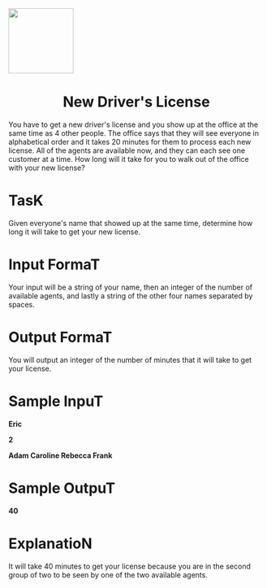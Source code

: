 <img src="https://licenseassistance.uk/wp-content/uploads/2021/04/Drivers-License-Renewal-2048x1451.jpg" height = "128">
<h1 align = "center">New Driver's License</h1>
You have to get a new driver's license and you show up at the office at the same time as 4 other people. The office says that they will see everyone in alphabetical order and it takes 20 minutes for them to process each new license. All of the agents are available now, and they can each see one customer at a time. How long will it take for you to walk out of the office with your new license?


<h1 align = "left"> TasK </h1>
Given everyone's name that showed up at the same time, determine how long it will take to get your new license.
<h1> Input FormaT </h1>
Your input will be a string of your name, then an integer of the number of available agents, and lastly a string of the other four names separated by spaces.
<h1> Output FormaT</h1>
You will output an integer of the number of minutes that it will take to get your license.
<h1> Sample InpuT</h1>
<b> Eric
  
2

Adam Caroline Rebecca Frank    </b>

<h1>Sample OutpuT</h1>
<b>40</b>

<h1>ExplanatioN</h1>
It will take 40 minutes to get your license because you are in the second group of two to be seen by one of the two available agents.


